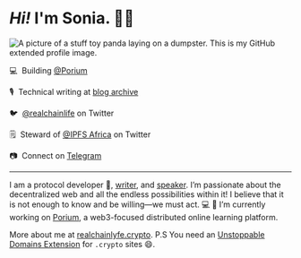 
# <em>Hi!</em> I'm Sonia. 👋🏻

![A picture of a stuff toy panda laying on a dumpster. This is my GitHub extended profile image.](https://res.cloudinary.com/nickytonline/image/upload/w_1280,h_669,c_fill,q_auto,f_auto/w_860,c_fit,co_rgb:ffffff,g_south_west,x_30,y_280,l_text:roboto_64_bold:Not%20a%20real%20panda/w_860,c_fit,co_rgb:ffffff/social)


💻&nbsp;&nbsp;Building [@Porium](https://github.com/porium/porium-specs)

🎙️&nbsp;&nbsp;Technical writing at [blog archive](https://realchainlife.github.io/blog/archive)

🐦&nbsp;&nbsp;[@realchainlife](https://twitter.com/realchainlife) on Twitter

🗒️&nbsp;&nbsp;Steward of [@IPFS Africa](https://twitter.com/ipfs_africa) on Twitter

📷&nbsp;&nbsp;Connect on [Telegram](https://t.me/realchainlife)

<hr />

I am a protocol developer 👾, [writer](https://realchainlife.github.io/blog/archive), and [speaker](https://realchainlife.github.io/portfolio/speaking). I’m passionate about the decentralized web and all the endless possibilities within it! I believe that it is not enough to know and be willing—we must act. 💻 🔭 I’m currently working on [Porium](https://github.com/porium/porium-specs), a web3-focused distributed online learning platform.

More about me at [realchainlyfe.crypto](https://realchainlyfe.crypto). P.S You need an [Unstoppable Domains Extension](https://unstoppabledomains.com/extension) for `.crypto` sites 😄.

<!--
**realChainLife/realChainLife** is a ✨ _special_ ✨ repository because its `README.md` (this file) appears on your GitHub profile.

Here are some ideas to get you started:

- 🔭 I’m currently working on ...
- 🌱 I’m currently learning ...
- 👯 I’m looking to collaborate on ...
- 🤔 I’m looking for help with ...
- 💬 Ask me about ...
- 📫 How to reach me: ...
- 😄 Pronouns: ...
- ⚡ Fun fact: ...
-->
